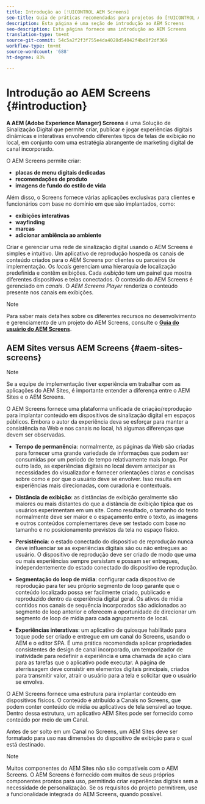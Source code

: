 ```yaml
---
title: Introdução ao [!UICONTROL AEM Screens]
seo-title: Guia de práticas recomendadas para projetos do [!UICONTROL AEM Screens]
description: Esta página é uma seção de introdução ao AEM Screens
seo-description: Esta página fornece uma introdução ao AEM Screens
translation-type: tm+mt
source-git-commit: 54c5a2f2f3f755e4da4028d54042f4bd8f2df369
workflow-type: tm+mt
source-wordcount: '688'
ht-degree: 83%

---
```



# Introdução ao AEM Screens {#introduction}

**A AEM (Adobe Experience Manager) Screens** é uma Solução de Sinalização Digital que permite criar, publicar e jogar experiências digitais dinâmicas e interativas envolvendo diferentes tipos de telas de exibição no local, em conjunto com uma estratégia abrangente de marketing digital de canal incorporado.

O AEM Screens permite criar:

* **placas de menu digitais dedicadas**
* **recomendações de produto**
* **imagens de fundo do estilo de vida**

Além disso, o Screens fornece várias aplicações exclusivas para clientes e funcionários com base no domínio em que são implantados, como:

* **exibições interativas**
* **wayfinding**
* **marcas**
* **adicionar ambiência ao ambiente**

Criar e gerenciar uma rede de sinalização digital usando o AEM Screens é simples e intuitivo. Um aplicativo de reprodução hospeda os canais de conteúdo criados para o AEM Screens por clientes ou parceiros de implementação. Os *locais* gerenciam uma hierarquia de localização predefinida e contêm exibições. Cada *exibição* tem um painel que mostra diferentes dispositivos e telas conectados. O conteúdo do AEM Screens é gerenciado em *canais*. O *AEM Screens Player* renderiza o conteúdo presente nos canais em exibições.



>[!NOTE]
>
>Para saber mais detalhes sobre os diferentes recursos no desenvolvimento e gerenciamento de um projeto do AEM Screens, consulte o **[Guia do usuário do AEM Screens](https://helpx.adobe.com/experience-manager/6-5/screens/user-guide.html)**.

## AEM Sites versus AEM Screens {#aem-sites-screens}

>[!NOTE]
>
>Se a equipe de implementação tiver experiência em trabalhar com as aplicações do AEM Sites, é importante entender a diferença entre o AEM Sites e o AEM Screens.

O AEM Screens fornece uma plataforma unificada de criação/reprodução para implantar conteúdo em dispositivos de sinalização digital em espaços públicos. Embora o autor da experiência deva se esforçar para manter a consistência na Web e nos canais no local, há algumas diferenças que devem ser observadas.

* **Tempo de permanência**: normalmente, as páginas da Web são criadas para fornecer uma grande variedade de informações que podem ser consumidas por um período de tempo relativamente mais longo. Por outro lado, as experiências digitais no local devem antecipar as necessidades do visualizador e fornecer orientações claras e concisas sobre como e por que o usuário deve se envolver. Isso resulta em experiências mais direcionadas, com curadoria e contextuais.

* **Distância de exibição**: as distâncias de exibição geralmente são maiores ou mais distantes do que a distância de exibição típica que os usuários experimentam em um site. Como resultado, o tamanho do texto normalmente deve ser maior e o espaçamento entre o texto, as imagens e outros conteúdos complementares deve ser testado com base no tamanho e no posicionamento previstos da tela no espaço físico.

* **Persistência**: o estado conectado do dispositivo de reprodução nunca deve influenciar se as experiências digitais são ou não entregues ao usuário. O dispositivo de reprodução deve ser criado de modo que uma ou mais experiências sempre persistam e possam ser entregues, independentemente do estado conectado do dispositivo de reprodução.

* **Segmentação do loop de mídia**: configurar cada dispositivo de reprodução para ter seu próprio segmento de loop garante que o conteúdo localizado possa ser facilmente criado, publicado e reproduzido dentro da experiência digital geral. Os ativos de mídia contidos nos canais de sequência incorporados são adicionados ao segmento de loop anterior e oferecem a oportunidade de direcionar um segmento de loop de mídia para cada agrupamento de local.

* **Experiências interativas**: um aplicativo de quiosque habilitado para toque pode ser criado e entregue em um canal do Screens, usando o AEM e o editor SPA. É uma prática recomendada aplicar propriedades consistentes de design de canal incorporado, um temporizador de inatividade para redefinir a experiência e uma chamada de ação clara para as tarefas que o aplicativo pode executar. A página de aterrissagem deve consistir em elementos digitais principais, criados para transmitir valor, atrair o usuário para a tela e solicitar que o usuário se envolva.

O AEM Screens fornece uma estrutura para implantar conteúdo em dispositivos físicos. O conteúdo é atribuído a Canais no Screens, que podem conter conteúdo de mídia ou aplicativos de tela sensível ao toque. Dentro dessa estrutura, um aplicativo AEM Sites pode ser fornecido como conteúdo por meio de um Canal.

Antes de ser solto em um Canal no Screens, um AEM Sites deve ser formatado para uso nas dimensões do dispositivo de exibição para o qual está destinado.

>[!NOTE]
>Muitos componentes do AEM Sites não são compatíveis com o AEM Screens. O AEM Screens é fornecido com muitos de seus próprios componentes prontos para uso, permitindo criar experiências digitais sem a necessidade de personalização. Se os requisitos do projeto permitirem, use a funcionalidade integrada do AEM Screens, quando possível.
